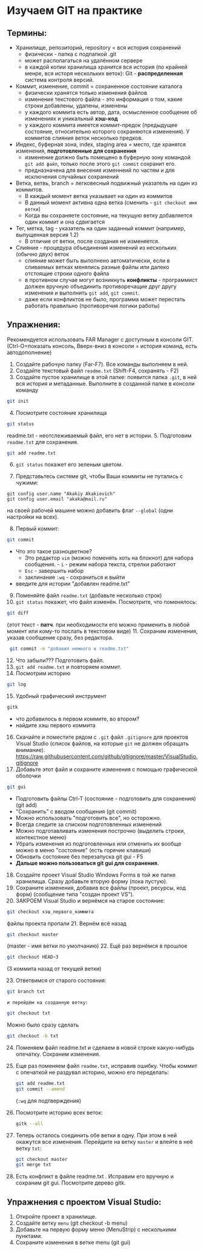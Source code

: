 Изучаем GIT на практике
=========

Термины:
-------

  - Хранилище, репозиторий, repository = вся история сохранений
     - физически - папка с подпапкой .git
     - может располагаться на удалённом сервере
     - в каждой копии хранилища хранится вся история (по крайней менре, вся исторя нескольких веток): Git - **распределенная** система контроля версий.
  - Коммит, изменение, commit = сохраненное состояние каталога
     - физически хранятся только изменения файлов
     - изменение текстового файла - это информация о том, какие строки добавлены, удалены, изменены
     - у каждого коммита есть автор, дата, осмысленное сообщение об изменениях и уникальный **хэш-код**
     - у каждого коммита имеется коммит-предок (предыдущее состояние, относительно которого сохраняются изменения). У коммитов слияния веток несколько предков.
  - Индекс, буферная зона, index, staging area = место, где хранятся изменения, **подготовленные для сохранения**
     - изменение должно быть помещено в буферную зону командой ``git add файл``, только после этого ``git commit`` сохранит его.
     - предназначена для внесения изменнеий по частям и для исключения случайных сохранений
  - Ветка, ветвь, branch = легковесный подвижный указатель на один из коммитов. 
     - В каждый момент ветка указывает на один из коммитов
     - В данный момент активна одна ветка (сменить - ``git checkout имя ветки``)
     - Когда вы сохраняете состояние, на текущую ветку добавляется один коммит и она сдвигается
  - Тег, метка, tag -  указатель на один заданный коммит (например, выпущенная версия 1.2)
     - В отличие от ветки, после создания не изменяется.
  - Слияние - процедура объединения изменений из нескольких (обычно двух) веток
     - слияние может быть выполнено автоматически, если в сливаемых ветках менялись разные файлы или далеко отстоящие строки одного файла
     - в противном случае могут возникнуть **конфликты** -  программист должен вручную объединить противоречащие друг другу изменения и выполнить ``git add``, ``git commit``.
     - даже если конфликтов не было, программа может перестать работать правильно (противоречия логики работы)

Упражнения:
-----

Рекомендуется использовать FAR Manager с доступным в консоли GIT. (Ctrl-O=показать консоль, Вверх-вниз в консоли = история команд, есть автодополнение)

1.  Создайте рабочую папку (Far-F7). Все команды выполняем в ней.
2.  Создайте текстовый файл ``readme.txt`` (Shift-F4, сохранять - F2)
3.  Создайте пустое хранилище в этой папке:    появится папка ``.git``, в ней вся история и метаданные. Выполните в созданной папке в консоли команду 
   ```bash
   git init
   ```

4.  Посмотрите состояние хранилища
   ```bash
   git status
   ```
   readme.txt - неотслеживаемый файл, его нет в истории.
5. Подготовим ``readme.txt`` для сохранения.
   ```bash
   git add readme.txt
   ```
   
6.  ``git status`` покажет его зеленым цветом.

7.  Представьтесь сиcтеме git, чтобы Ваши коммиты не путались с чужими:
   ```
   git config user.name "Akakiy Akakievich"
   git config user.email "akaka@mail.ru"
   ```
   на своей рабочей машине можно добавить флаг ``--global`` (одни настройки на всех).

8. Первый коммит:
 ```bash
 git commit
 ```
  - Что это такое разноцветное? 
     - Это редактор ``vim`` (можно поменять хоть на блокнот) для набора сообщения.     - ``i`` - режим набора текста, стрелки работают 
     - ``Esc`` - завершить набор
     - заклинание ``:wq`` - сохраниться и выйти
  - введите для истории "добавлен readme.txt"
9. Поменяйте файл ``readme.txt`` (добавьте несколько строк)
10. ``git status`` покажет, что файл изменён. Посмотрите, что поменялось:
   ```bash
   git diff
   ```
   
   (этот текст - **патч**. при необходимости его можно применить в любой момент или кому-то послать в текстовом виде)
11. Сохраним изменения, указав сообщение сразу, без редактора.
   ```bash
    git commit -m "добавил немного в readme.txt"
   ```
   
12. Что забыли??? Подготовить файл.
13. ``git add readme.txt`` и повторяем коммит.
14. Посмотрим историю
   ```bash
   git log
   ```
   
15. Удобный графический инструмент 
  ```bash
  gitk
  ``` 
 
   - что добавилось в первом коммите, во втором?
   - найдите хэш первого коммита
16. Скачайте и поместите рядом с ``.git`` файл ``.gitignore`` для проектов Visual Studio (список файлов, на которые ``git`` не должен обращать внимание).
https://raw.githubusercontent.com/github/gitignore/master/VisualStudio.gitignore
17. Добавьте этот файл и сохраните изменения с помощью графической оболочки 
   ```bash
   git gui
   ```

  - Подготовить файлы Ctrl-T (состояние - подготовить для сохранения) (git add)
  - "Сохранить" с вводом сообщения (git commit)
  - Можно использовать "подготовить все", но осторожно.
  - Всегда следите за списком подготовленных изменений
  - Можно подготавливать изменения построчно (выделить строки, контекстное меню)
  - Убрать изменения из подготовленных или отменить их вообще можно в меню "состояние" (есть горячие клавиши)
  - Обновить состояние без перезапуска git gui - F5
  - **Дальше можно пользоваться git gui для сохранения.**

18. Создайте проект Visual Studio Windows Forms в той же папке хранилища. Сразу добавьте вторую форму (пока пустую).
19. Сохраните изменения, добавив все файлы (проект, ресурсы, код форм) (сообщение типа "создан проект VS").
20. ЗАКРОЕМ Visual Studio и вернёмся на старое состояние:
   ```bash
   git checkout хэш_первого_коммита
   ```
   
  файлы проекта пропали
21. Вернём всё назад
   ```bash
   git checkout master
   ```
   
   (master - имя ветки по умолчанию)
22. Ещё раз вернёмся в прошлое
   ```bash
   git checkout HEAD~3
   ```
   
   (3 коммита назад от текущей ветки)
   
23. Ответвимся от старого состояния:
   ```bash
   git branch txt
   ```
    и перейдём на созданную ветку:
   ```bash
   git checkout txt
   ```
   
   Можно было сразу сделать 
   ```bash
   git checkout -b txt
   ```
   
24. Поменяем файл readme.txt и сделаем в новой строке какую-нибудь опечатку. Сохраним изменения.
25. Еще раз поменяем файл ``readme.txt``, исправив ошибку. Чтобы коммит с опечаткой не раздувал историю, можно его переделать:

    ```bash
    git add readme.txt
    git commit --amend
    ```
    
    (``:wq`` для подтверждения)

26. Посмотрите историю всех веток:
    ```bash
    gitk --all
    ```
    
27. Теперь осталось соединить обе ветки в одну. При этом в ней окажутся все изменения. Перейдите на ветку ``master`` и влейте в неё ветку ``txt``:
    ```bash
    git checkout master
    git merge txt
    ```
    
28. Есть конфликт в файле readme.txt . Исправим его вручную и сохраним git gui. Посмотрите дерево gitk.


Упражнения с проектом Visual Studio:
-----

1. Откройте проект в хранилище. 
2. Создайте ветку ``menu`` (git checkout -b menu)
3. Добавьте на первую форму меню (MenuStrip)  с несколькими пунктами.
4. Сохраните изменения в веткe menu (git gui)
